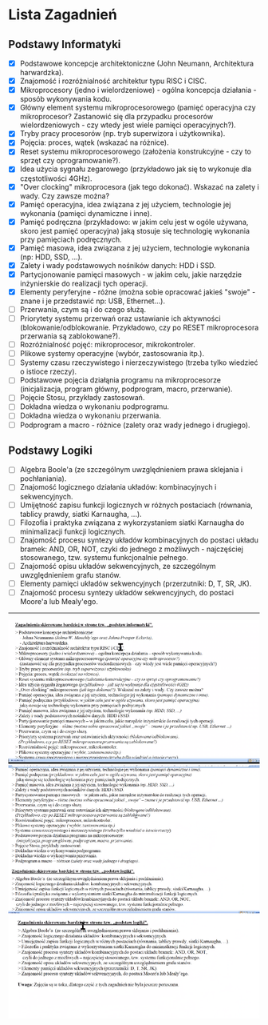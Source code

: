 # **Lista Zagadnień**

## **Podstawy Informatyki**

-   [x] Podstawowe koncepcje architektoniczne (John Neumann, Architektura harwardzka).
-   [x] Znajomość i rozróżnialność architektur typu RISC i CISC.
-   [x] Mikroprocesory (jedno i wielordzeniowe) - ogólna koncepcja działania - sposób wykonywania kodu.
-   [x] Główny element systemu mikroprocesorowego (pamięć operacyjna czy mikroprocesor? Zastanowić się dla przypadku procesorów wielordzeniowych - czy wtedy jest wiele pamięci operacyjnych?).
-   [x] Tryby pracy procesorów (np. tryb superwizora i użytkownika).
-   [x] Pojęcia: proces, wątek (wskazać na różnice).
-   [x] Reset systemu mikroprocesorowego (założenia konstrukcyjne - czy to sprzęt czy oprogramowanie?).
-   [x] Idea użycia sygnału zegarowego (przykładowo jak się to wykonuje dla częstotliwości 4GHz).
-   [x] "Over clocking" mikroprocesora (jak tego dokonać). Wskazać na zalety i wady. Czy zawsze można?
-   [x] Pamięć operacyjna, idea związana z jej użyciem, technologie jej wykonania (pamięci dynamiczne i inne).
-   [x] Pamięć podręczna (przykładowo: w jakim celu jest w ogóle używana, skoro jest pamięć operacyjna) jaką stosuje się technologię wykonania przy pamięciach podręcznych.
-   [x] Pamięć masowa, idea związana z jej użyciem, technologie wykonania (np: HDD, SSD, ...).
-   [x] Zalety i wady podstawowych nośników danych: HDD i SSD.
-   [x] Partycjonowanie pamięci masowych - w jakim celu, jakie narzędzie inżynierskie do realizacji tych operacji.
-   [x] Elementy peryferyjne - różne (można sobie opracować jakieś "swoje" - znane i je przedstawić np: USB, Ethernet...).
-   [ ] Przerwania, czym są i do czego służą.
-   [ ] Priorytety systemu przerwań oraz ustawianie ich aktywności (blokowanie/odblokowanie. Przykładowo, czy po RESET mikroprocesora przerwania są zablokowane?).
-   [ ] Rozróżnialność pojęć: mikroprocesor, mikrokontroler.
-   [ ] Plikowe systemy operacyjne (wybór, zastosowania itp.).
-   [ ] Systemy czasu rzeczywistego i nierzeczywistego (trzeba tylko wiedzieć o istioce rzeczy).
-   [ ] Podstawowe pojęcia działąnia programu na mikroprocesorze (inicjalizacja, program główny, podprogram, macro, przerwanie).
-   [ ] Pojęcie Stosu, przykłady zastosowań.
-   [ ] Dokładna wiedza o wykonaniu podprogramu.
-   [ ] Dokładna wiedza o wykonaniu przerwania.
-   [ ] Podprogram a macro - różnice (zalety oraz wady jednego i drugiego).

## **Podstawy Logiki**

-   [ ] Algebra Boole'a (ze szczególnym uwzględnieniem prawa sklejania i pochłaniania).
-   [ ] Znajomość logicznego działania układów: kombinacyjnych i sekwencyjnych.
-   [ ] Umijętność zapisu funkcji logicznych w różnych postaciach (równania, tablicy prawdy, siatki Karnaugha, ...).
-   [ ] Filozofia i praktyka związana z wykorzystaniem siatki Karnaugha do minimalizacji funkcji logicznych.
-   [ ] Znajomość procesu syntezy układów kombinacyjnych do postaci układu bramek: AND, OR, NOT, czyki do jednego z możliwych - najczęściej stosowanego, tzw. systemu funkcjonalnie pełnego.
-   [ ] Znajomość opisu układów sekwencyjnych, ze szczególnym uwzględnieniem grafu stanów.
-   [ ] Elementy pamięci układów sekwencyjnych (przerzutniki: D, T, SR, JK).
-   [ ] Znajomość procesu syntezy układów sekwencyjnych, do postaci Moore'a lub Mealy'ego.

---

![part one](./part-1.png)
![part two](./part-2.png)
![part three](./part-3.png)
